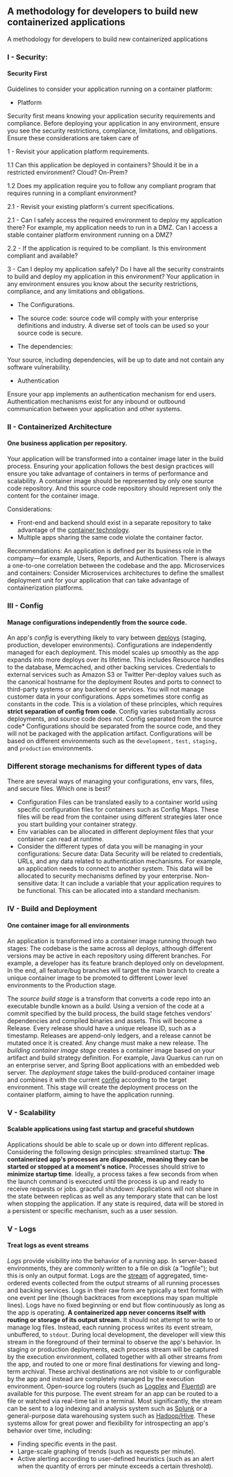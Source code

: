 ## A methodology for developers to build new containerized applications

A methodology for developers to build new containerized applications


### I - Security:
#### Security First

Guidelines to consider your application running on a container platform:

* Platform

Security first means knowing your application security requirements and compliance. Before deploying your application in any environment, ensure you see the security restrictions, compliance, limitations, and obligations.
Ensure these considerations are taken care of

1 - Revisit your application platform requirements. 

1.1 Can this application be deployed in containers? Should it be in a restricted environment? Cloud? On-Prem? 

1.2 Does my application require you to follow any compliant program that requires running in a compliant environment?

2.1 - Revisit your existing platform's current specifications.

2.1 - Can I safely access the required environment to deploy my application there? For example, my application needs to run in a DMZ. Can I access a stable container platform environment running on a DMZ?

2.2 - If the application is required to be compliant. Is this environment compliant and available?

3 - Can I deploy my application safely? Do I have all the security constraints to build and deploy my application in this environment? Your application in any environment ensures you know about the security restrictions, compliance, and any limitations and obligations.


* The Configurations.

* The source code: source code will comply with your enterprise definitions and industry. A diverse set of tools can be used so your source code is secure.


* The dependencies:

Your source, including dependencies, will be up to date and not contain any software vulnerability.

* Authentication

Ensure your app implements an authentication mechanism for end users. Authentication mechanisms exist for any inbound or outbound communication between your application and other systems.


### II - Containerized Architecture
####  One business application per repository.

Your application will be transformed into a container image later in the build process. Ensuring your application follows the best design practices will ensure you take advantage of containers in terms of performance and scalability.
A container image should be represented by only one source code repository. And this source code repository should represent only the content for the container image. 

Considerations:
* Front-end and backend should exist in a separate repository to take advantage of the [container technology](https://kubernetes.io/docs/concepts/containers/). 
* Multiple apps sharing the same code violate the container factor. 
 
Recommendations:
An application is defined per its business role in the company—for example, Users, Reports, and Authentication. There is always a one-to-one correlation between the codebase and the app. 
Microservices and containers:
Consider Microservices architectures to define the smallest deployment unit for your application that can take advantage of containerization platforms.

### III - Config
####  Manage configurations independently from the source code.

An app's *config* is everything likely to vary between [deploys](./build-release-run) (staging, production, developer environments). Configurations are independently managed for each deployment. This model scales up smoothly as the app expands into more deploys over its lifetime.
This includes
Resource handles to the database, Memcached, and other backing services.
Credentials to external services such as Amazon S3 or Twitter
Per-deploy values such as the canonical hostname for the deployment
Routes and ports to connect to third-party systems or any backend or services.
You will not manage customer data in your configurations. 
Apps sometimes store config as constants in the code. This is a violation of these principles, which requires **strict separation of config from code**. Config varies substantially across deployments, and source code does not.
Config separated from the source code* 
Configurations should be separated from the source code, and they will not be packaged with the application artifact. Configurations will be based on different environments such as the `development,` `test,` `staging,` and `production` environments.
### Different storage mechanisms for different types of data
There are several ways of managing your configurations, env vars, files, and secure files.
Which one is best?
- Configuration Files can be translated easily to a container world using specific configuration files for containers such as Config Maps. These files will be read from the container using different strategies later once you start building your container strategy.
- Env variables can be allocated in different deployment files that your container can read at runtime. 
- Consider the different types of data you will be managing in your configurations:
Secure data:
Data Security will be related to credentials, URLs, and any data related to authentication mechanisms. For example, an application needs to connect to another system. This data will be allocated to security mechanisms defined by your enterprise.
Non-sensitive data:
It can include a variable that your application requires to be functional. This can be allocated into a standard mechanism.

### IV - Build and Deployment
####  One container image for all environments

An application is transformed into a container image running through two stages:
The codebase is the same across all deploys, although different versions may be active in each repository using different branches. For example, a developer has its feature branch deployed only on development.  
In the end, all feature/bug branches will target the main branch to create a unique container image to be promoted to different Lower level environments to the Production stage.

The *source build stage* is a transform that converts a code repo into an executable bundle known as a *build*. Using a version of the code at a commit specified by the build process, the build stage fetches vendors' dependencies and compiled binaries and assets. This will become a Release. Every release should have a unique release ID, such as a timestamp. Releases are append-only ledgers, and a release cannot be mutated once it is created. Any change must make a new release.
The *building container image stage* creates a container image based on your artifact and build strategy definition. For example, Java Quarkus can run on an enterprise server, and Spring Boot applications with an embedded web server.
The *deployment stage* takes the build-produced container image and combines it with the current [config](./config) according to the target environment. This stage will create the deployment process on the container platform, aiming to have the application running.


### V - Scalability
#### Scalable applications using fast startup and graceful shutdown

Applications should be able to scale up or down into different replicas. Considering the following design principles:
streamlined startup:
**The containerized app's processes are *disposable*, meaning they can be started or stopped at a moment's notice.** 
Processes should strive to **minimize startup time**. Ideally, a process takes a few seconds from when the launch command is executed until the process is up and ready to receive requests or jobs. 
graceful shutdown: 
Applications will not share in the state between replicas as well as any temporary state that can be lost when stopping the application. If any state is required, data will be stored in a persistent or specific mechanism, such as a user session.


### V - Logs
#### Treat logs as event streams

*Logs* provide visibility into the behavior of a running app. In server-based environments, they are commonly written to a file on disk (a "logfile"); but this is only an output format.
Logs are the [stream](https://adam.herokuapp.com/past/2011/4/1/logs_are_streams_not_files/) of aggregated, time-ordered events collected from the output streams of all running processes and backing services. Logs in their raw form are typically a text format with one event per line (though backtraces from exceptions may span multiple lines). Logs have no fixed beginning or end but flow continuously as long as the app is operating.
**A containerized app never concerns itself with routing or storage of its output stream.**  It should not attempt to write to or manage log files. Instead, each running process writes its event stream, unbuffered, to `stdout`. During local development, the developer will view this stream in the foreground of their terminal to observe the app's behavior.
In staging or production deployments, each process stream will be captured by the execution environment, collated together with all other streams from the app, and routed to one or more final destinations for viewing and long-term archival. These archival destinations are not visible to or configurable by the app and instead are completely managed by the execution environment. Open-source log routers (such as [Logplex](https://github.com/heroku/logplex) and [Fluentd](https://github.com/fluent/fluentd)) are available for this purpose.
The event stream for an app can be routed to a file or watched via real-time tail in a terminal. Most significantly, the stream can be sent to a log indexing and analysis system such as [Splunk](http://www.splunk.com/) or a general-purpose data warehousing system such as [Hadoop/Hive](http://hive.apache.org/). These systems allow for great power and flexibility for introspecting an app's behavior over time, including:
* Finding specific events in the past.
* Large-scale graphing of trends (such as requests per minute).
* Active alerting according to user-defined heuristics (such as an alert when the quantity of errors per minute exceeds a certain threshold).
